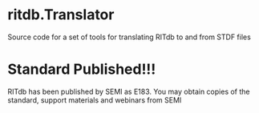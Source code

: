 # ritdb.Translator
Source code for a set of tools for translating RITdb to and from STDF files

# Standard Published!!!
RITdb has been published by SEMI as E183.  You may obtain copies of the standard,
support materials and webinars from SEMI
